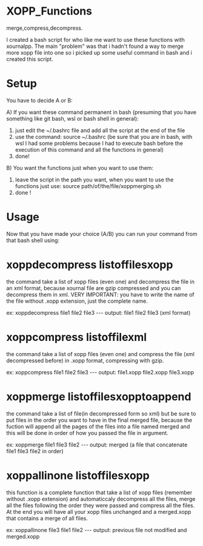 # XOPP_Functions
merge,compress,decompress.

I created a bash script for who like me want to use these functions with xournalpp. 
The main "problem" was that i hadn't found a way to merge more xopp file into one so i picked up some useful command in bash and i created this script.

# Setup
You have to decide A or B:

A) If you want these command permanent in bash (presuming that you have something like git bash, wsl or bash shell in general):
  1) just edit the ~/.bashrc file and add all the script at the end of the file
  2) use the command:   source ~/.bashrc        (be sure that you are in bash, with wsl I had some problems because I had to execute bash before the                                                          execution of this command and all the functions in general)
  3) done! 

B) You want the functions just when you want to use them:
  1) leave the script in the path you want, when you want to use the functions just use:      source path/of/the/file/xoppmerging.sh
  2) done !

# Usage
Now that you have made your choice (A/B) you can run your command from that bash shell using:

# xoppdecompress listoffilesxopp
  the command take a list of xopp files (even one) and decompress the file in an xml format, because xournal file are gzip compressed and you can decompress   them in xml. VERY IMPORTANT: you have to write the name of the file without .xopp extension, just the complete name.

ex:     xoppdecompress file1 file2 file3    --- output: file1 file2 file3  (xml format)

# xoppcompress listoffilexml
  the command take a list of xopp files (even one) and compress the file (xml decompressed before) in .xopp format, compressing with gzip.

ex:     xoppcompress file1 file2 file3      --- output: file1.xopp file2.xopp file3.xopp
# xoppmerge listoffilesxopptoappend
  the command take a list of file(in decompressed form so xml) but be sure to put files in the order you want to have in the final merged file, because the     fuction will append all the pages of the files into a file named merged and this will be done in order of how you passed the file in argument.

ex:   xoppmerge file1 file3 file2         --- output: merged   (a file that concatenate file1 file3 file2 in order)
 # xoppallinone listoffilesxopp
  this function is a complete function that take a list of xopp files (remember without .xopp extension) and automaticcaly decompress all the files, merge     all the files following the order they were passed and compress all the files. At the end you will have all your xopp files unchanged and a merged.xopp       that contains a merge of all files.

ex: xoppallinone file3 file1 file2    --- output: previous file not modified and merged.xopp
